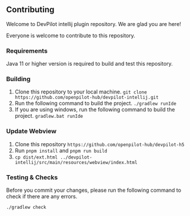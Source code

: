 ## Contributing

Welcome to DevPilot intellij plugin repository. We are glad you are here!

Everyone is welcome to contribute to this repository.

### Requirements

Java 11 or higher version is required to build and test this repository.

### Building

1. Clone this repository to your local machine.
    `git clone https://github.com/openpilot-hub/devpilot-intellij.git`
2. Run the following command to build the project.
    `./gradlew runIde`
3. If you are using windows, run the following command to build the project.
    `gradlew.bat runIde`

### Update Webview

1. Clone this repository
    `https://github.com/openpilot-hub/devpilot-h5`
2. Run `pnpm install` and `pnpm run build`
3. `cp dist/ext.html ../devpilot-intellij/src/main/resources/webview/index.html`

### Testing & Checks

Before you commit your changes, please run the following command to check if there are any errors.

`./gradlew check`
